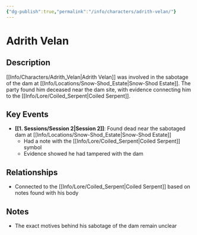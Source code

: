```yaml
---
{"dg-publish":true,"permalink":"/info/characters/adrith-velan/"}
---
```


# Adrith Velan

## Description
[[Info/Characters/Adrith_Velan\|Adrith Velan]] was involved in the sabotage of the dam at [[Info/Locations/Snow-Shod_Estate\|Snow-Shod Estate]]. The party found him deceased near the dam site, with evidence connecting him to the [[Info/Lore/Coiled_Serpent\|Coiled Serpent]].

## Key Events
- **[[1. Sessions/Session 2\|Session 2]]**: Found dead near the sabotaged dam at [[Info/Locations/Snow-Shod_Estate\|Snow-Shod Estate]]
  - Had a note with the [[Info/Lore/Coiled_Serpent\|Coiled Serpent]] symbol
  - Evidence showed he had tampered with the dam

## Relationships
- Connected to the [[Info/Lore/Coiled_Serpent\|Coiled Serpent]] based on notes found with his body

## Notes
- The exact motives behind his sabotage of the dam remain unclear
